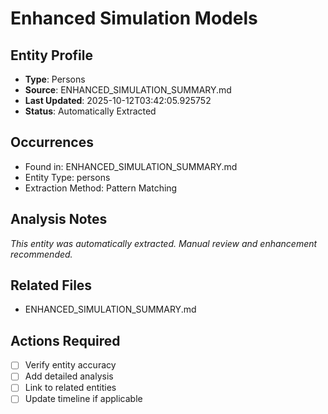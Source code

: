 # Enhanced Simulation Models

## Entity Profile
- **Type**: Persons
- **Source**: ENHANCED_SIMULATION_SUMMARY.md
- **Last Updated**: 2025-10-12T03:42:05.925752
- **Status**: Automatically Extracted

## Occurrences
- Found in: ENHANCED_SIMULATION_SUMMARY.md
- Entity Type: persons
- Extraction Method: Pattern Matching

## Analysis Notes
*This entity was automatically extracted. Manual review and enhancement recommended.*

## Related Files
- ENHANCED_SIMULATION_SUMMARY.md

## Actions Required
- [ ] Verify entity accuracy
- [ ] Add detailed analysis
- [ ] Link to related entities
- [ ] Update timeline if applicable
